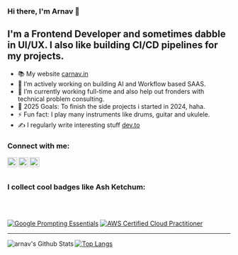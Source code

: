 ### Hi there, I'm Arnav  👋
## I'm a Frontend Developer and sometimes dabble in UI/UX. I also like building CI/CD pipelines for my projects.

- 📚 My website [carnav.in](https://www.carnav.in/)
- 🔭 I’m actively working on building AI and Workflow based SAAS.
- 🌱 I’m currently working full-time and also help out fronders with technical problem consulting.
- 🥅 2025 Goals: To finish the side projects i started in 2024, haha.
- ⚡ Fun fact: I play many instruments like drums, guitar and ukulele.
- ✍️ I regularly write interesting stuff [dev.to](https://dev.to/foxy17)



### Connect with me:

[<img align="left" alt="Arnav | LinkedIn" width="22px" src="https://cdn.jsdelivr.net/npm/simple-icons@v3/icons/linkedin.svg" />][linkedin]
[<img align="left" alt="Arnav | Medium" width="22px" src="https://cdn.jsdelivr.net/npm/simple-icons@v3/icons/medium.svg" />][medium]
[<img align="left" alt="Yesidevelop | Instagram" width="22px" src="https://cdn.jsdelivr.net/npm/simple-icons@v3/icons/instagram.svg" />][personal]

<br />
<br />

### I collect cool badges like Ash Ketchum: 
<br />
<br />

<!--START_SECTION:badges-->
[![Google Prompting Essentials](https://images.credly.com/size/110x110/images/c72688c2-f32f-4f34-862d-a13a7c5f6294/blob)](http://www.credly.com/badges/ab3d2080-0440-4e03-8a1e-2feb68b854e5 "Google Prompting Essentials")
[![AWS Certified Cloud Practitioner](https://images.credly.com/size/110x110/images/00634f82-b07f-4bbd-a6bb-53de397fc3a6/image.png)](http://www.credly.com/badges/6aba6be7-755a-4783-bc23-1b0d7306a118 "AWS Certified Cloud Practitioner")
<!--END_SECTION:badges-->

---
<img align="left" alt="arnav's Github Stats" src="https://github-readme-stats.vercel.app/api?username=foxy17&show_icons=true&hide_border=true&count_private=true" />



[![Top Langs](https://github-readme-stats.vercel.app/api/top-langs/?username=foxy17)](https://github.com/foxy17)

[medium]: https://arnav40.medium.com/
[linkedin]: https://www.linkedin.com/in/arnavschauhan/
[personal]:https://www.instagram.com/renegade.mess/



